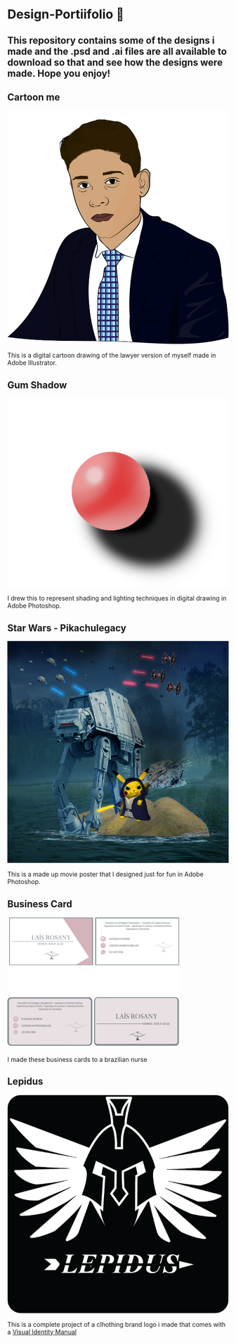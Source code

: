 # Design-Portiifolio 🎨
## This repository contains some of the designs i made and the .psd and .ai files are all available to download so that and see how the designs were made. Hope you enjoy!

## Cartoon me
![Cartoon me](https://github.com/SuzanoVini/Design-Portiifolio/blob/main/Cartoon%20Me.png)

This is a digital cartoon drawing of the lawyer version of myself made in Adobe Illustrator.

## Gum Shadow
![Gum Shadow](https://github.com/SuzanoVini/Design-Portiifolio/blob/main/shadow%20gumball.png)

I drew this to represent shading and lighting techniques in digital drawing in Adobe Photoshop.

## Star Wars - Pikachulegacy
![Star Wars - Pikachulegacy](https://github.com/SuzanoVini/Design-Portiifolio/blob/main/StarWaras%20Pikachu%20Legacy.png)

This is a made up movie poster that I designed just for fun in Adobe Photoshop.

## Business Card
![Business card](https://github.com/SuzanoVini/Design-Portiifolio/blob/main/Bunsiness%20Card.png)

I made these business cards to a brazilian nurse

## Lepidus
![Lepidus](https://github.com/SuzanoVini/Design-Portiifolio/blob/main/LEPIDUS.png)

This is a complete project of a clhothing brand logo i made that comes with a [Visual Identity Manual](https://dglb26w8rx2ld.cloudfront.net/000_clients/3503322/file/x22349WodG2cED79.pdf)
